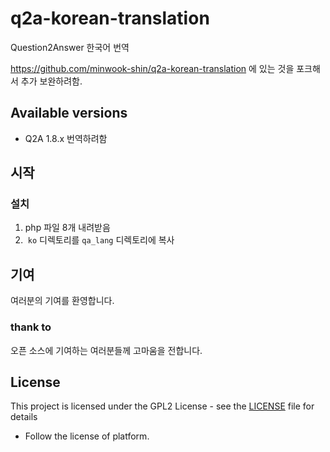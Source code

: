 # q2a-korean-translation

Question2Answer 한국어 번역

<https://github.com/minwook-shin/q2a-korean-translation> 에 있는 것을 포크해서 추가 보완하려함.


## Available versions

* Q2A 1.8.x 번역하려함

## 시작

### 설치

1. php 파일 8개 내려받음
1.  ```ko``` 디렉토리를 ```qa_lang``` 디렉토리에 복사

## 기여

여러분의 기여를 환영합니다.

### thank to
오픈 소스에 기여하는 여러분들께 고마움을 전합니다.


## License

This project is licensed under the GPL2 License - see the [LICENSE]( 
LICENSE) file for details

* Follow the license of platform.

